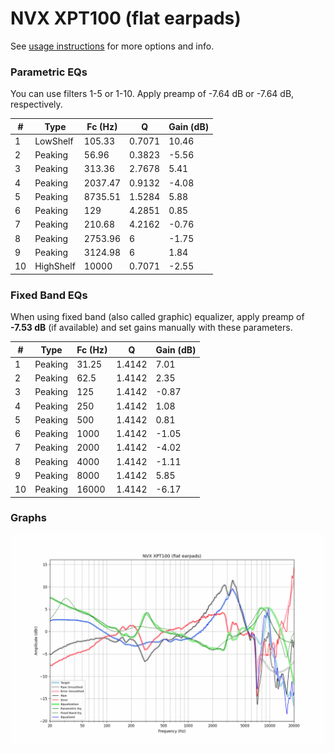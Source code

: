 # NVX XPT100 (flat earpads)
See [usage instructions](https://github.com/jaakkopasanen/AutoEq#usage) for more options and info.

### Parametric EQs
You can use filters 1-5 or 1-10. Apply preamp of -7.64 dB or -7.64 dB, respectively.

|   # | Type      |   Fc (Hz) |      Q |   Gain (dB) |
|-----|-----------|-----------|--------|-------------|
|   1 | LowShelf  |    105.33 | 0.7071 |       10.46 |
|   2 | Peaking   |     56.96 | 0.3823 |       -5.56 |
|   3 | Peaking   |    313.36 | 2.7678 |        5.41 |
|   4 | Peaking   |   2037.47 | 0.9132 |       -4.08 |
|   5 | Peaking   |   8735.51 | 1.5284 |        5.88 |
|   6 | Peaking   |    129    | 4.2851 |        0.85 |
|   7 | Peaking   |    210.68 | 4.2162 |       -0.76 |
|   8 | Peaking   |   2753.96 | 6      |       -1.75 |
|   9 | Peaking   |   3124.98 | 6      |        1.84 |
|  10 | HighShelf |  10000    | 0.7071 |       -2.55 |

### Fixed Band EQs
When using fixed band (also called graphic) equalizer, apply preamp of **-7.53 dB** (if available) and set gains manually with these parameters.

|   # | Type    |   Fc (Hz) |      Q |   Gain (dB) |
|-----|---------|-----------|--------|-------------|
|   1 | Peaking |     31.25 | 1.4142 |        7.01 |
|   2 | Peaking |     62.5  | 1.4142 |        2.35 |
|   3 | Peaking |    125    | 1.4142 |       -0.87 |
|   4 | Peaking |    250    | 1.4142 |        1.08 |
|   5 | Peaking |    500    | 1.4142 |        0.81 |
|   6 | Peaking |   1000    | 1.4142 |       -1.05 |
|   7 | Peaking |   2000    | 1.4142 |       -4.02 |
|   8 | Peaking |   4000    | 1.4142 |       -1.11 |
|   9 | Peaking |   8000    | 1.4142 |        5.85 |
|  10 | Peaking |  16000    | 1.4142 |       -6.17 |

### Graphs
![](./NVX%20XPT100%20(flat%20earpads).png)
